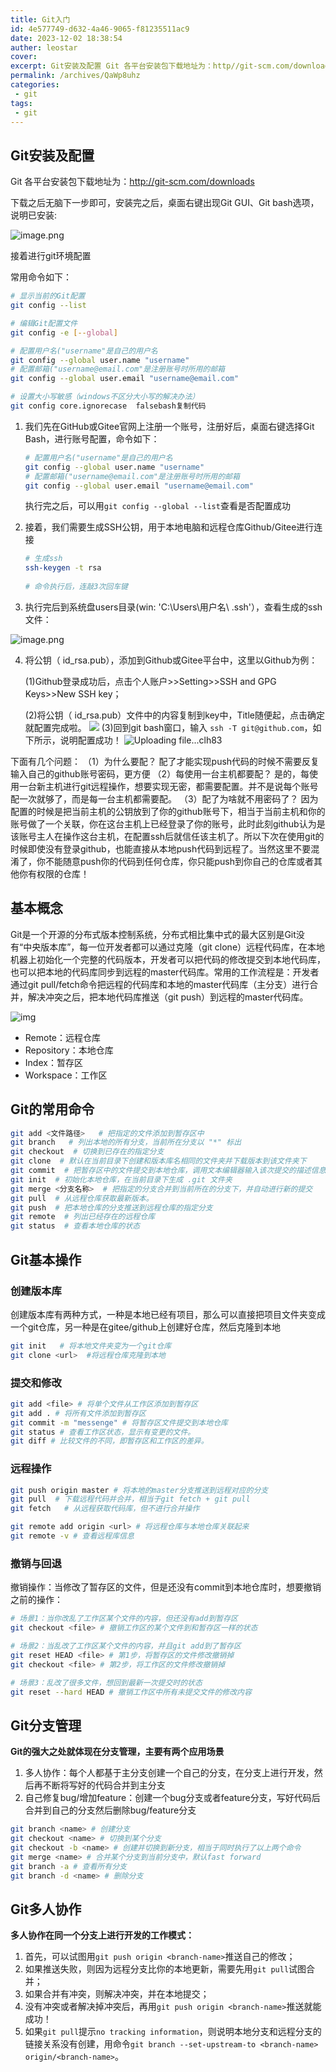 ```yaml
---
title: Git入门
id: 4e577749-d632-4a46-9065-f81235511ac9
date: 2023-12-02 18:38:54
auther: leostar
cover: 
excerpt: Git安装及配置 Git 各平台安装包下载地址为：http//git-scm.com/downloads 下载之后无脑下一步即可，安装完之后，桌面右键出现Git GUI、Git bash选项，说明已安装 接着进行git环境配置 常用命令如下： # 显示当前的Git配置git config --
permalink: /archives/QaWp8uhz
categories:
 - git
tags: 
 - git
---
```


## Git安装及配置

Git 各平台安装包下载地址为：http://git-scm.com/downloads

下载之后无脑下一步即可，安装完之后，桌面右键出现Git GUI、Git bash选项，说明已安装:

![image.png](https://img.leostar.top/study/20231202175419.png)


接着进行git环境配置

常用命令如下：

~~~bash
# 显示当前的Git配置
git config --list

# 编辑Git配置文件
git config -e [--global]

# 配置用户名("username"是自己的用户名
git config --global user.name "username"
# 配置邮箱("username@email.com"是注册账号时所用的邮箱
git config --global user.email "username@email.com"

# 设置大小写敏感（windows不区分大小写的解决办法）
git config core.ignorecase  falsebash复制代码
~~~

1. 我们先在GitHub或Gitee官网上注册一个账号，注册好后，桌面右键选择Git Bash，进行账号配置，命令如下：

   ~~~bash
   # 配置用户名("username"是自己的用户名
   git config --global user.name "username"
   # 配置邮箱("username@email.com"是注册账号时所用的邮箱
   git config --global user.email "username@email.com"
   ~~~

   执行完之后，可以用`git config --global --list`查看是否配置成功

2. 接着，我们需要生成SSH公钥，用于本地电脑和远程仓库Github/Gitee进行连接

   ~~~bash
   # 生成ssh
   ssh-keygen -t rsa
    
   # 命令执行后，连敲3次回车键
   ~~~

3. 执行完后到系统盘users目录(win: 'C:\Users\用户名\ .ssh\'），查看生成的ssh文件：

![image.png](https://img.leostar.top/study/20231202175432.png)


4. 将公钥（ id_rsa.pub），添加到Github或Gitee平台中，这里以Github为例：

   (1)Github登录成功后，点击个人账户>>Setting>>SSH and GPG Keys>>New SSH key；

   (2)将公钥（ id_rsa.pub）文件中的内容复制到key中，Title随便起，点击确定就配置完成啦。
   ![](https://img.leostar.top/study/20231202175525.png)
   (3)回到git bash窗口，输入 `ssh -T git@github.com`，如下所示，说明配置成功！
   ![Uploading file...clh83](https://img.leostar.top/study/20231202175702.png)
   

下面有几个问题：
（1）为什么要配？
配了才能实现push代码的时候不需要反复输入自己的github账号密码，更方便
（2）每使用一台主机都要配？
是的，每使用一台新主机进行git远程操作，想要实现无密，都需要配置。并不是说每个账号配一次就够了，而是每一台主机都需要配。
（3）配了为啥就不用密码了？
因为配置的时候是把当前主机的公钥放到了你的github账号下，相当于当前主机和你的账号做了一个关联，你在这台主机上已经登录了你的账号，此时此刻github认为是该账号主人在操作这台主机，在配置ssh后就信任该主机了。所以下次在使用git的时候即使没有登录github，也能直接从本地push代码到远程了。当然这里不要混淆了，你不能随意push你的代码到任何仓库，你只能push到你自己的仓库或者其他你有权限的仓库！

## 基本概念

Git是一个开源的分布式版本控制系统，分布式相比集中式的最大区别是Git没有“中央版本库”，每一位开发者都可以通过克隆（git clone）远程代码库，在本地机器上初始化一个完整的代码版本，开发者可以把代码的修改提交到本地代码库，也可以把本地的代码库同步到远程的master代码库。常用的工作流程是：开发者通过git pull/fetch命令把远程的代码库和本地的master代码库（主分支）进行合并，解决冲突之后，把本地代码库推送（git push）到远程的master代码库。

![img](https://img.leostar.top/study/v2-3bc9d5f2c49a713c776e69676d7d56c5_720w.webp)

- Remote：远程仓库
- Repository：本地仓库
- Index：暂存区
- Workspace：工作区

## Git的常用命令

~~~ bash
git add <文件路径>   # 把指定的文件添加到暂存区中
git branch   # 列出本地的所有分支，当前所在分支以 "*" 标出
git checkout  # 切换到已存在的指定分支
git clone  # 默认在当前目录下创建和版本库名相同的文件夹并下载版本到该文件夹下
git commit  # 把暂存区中的文件提交到本地仓库，调用文本编辑器输入该次提交的描述信息
git init  # 初始化本地仓库，在当前目录下生成 .git 文件夹
git merge <分支名称>  # 把指定的分支合并到当前所在的分支下，并自动进行新的提交
git pull  # 从远程仓库获取最新版本。
git push  # 把本地仓库的分支推送到远程仓库的指定分支
git remote  # 列出已经存在的远程仓库
git status  # 查看本地仓库的状态
~~~

## Git基本操作

### 创建版本库

创建版本库有两种方式，一种是本地已经有项目，那么可以直接把项目文件夹变成一个git仓库，另一种是在gitee/github上创建好仓库，然后克隆到本地

~~~bash
git init   # 将本地文件夹变为一个git仓库
git clone <url>  #将远程仓库克隆到本地
~~~

### 提交和修改

~~~bash
git add <file> # 将单个文件从工作区添加到暂存区
git add . # 将所有文件添加到暂存区
git commit -m "messenge" # 将暂存区文件提交到本地仓库
git status # 查看工作区状态，显示有变更的文件。
git diff # 比较文件的不同，即暂存区和工作区的差异。
~~~

###  远程操作

~~~bash
git push origin master # 将本地的master分支推送到远程对应的分支
git pull  # 下载远程代码并合并，相当于git fetch + git pull
git fetch   # 从远程获取代码库，但不进行合并操作

git remote add origin <url> # 将远程仓库与本地仓库关联起来
git remote -v # 查看远程库信息
~~~

### 撤销与回退

撤销操作：当修改了暂存区的文件，但是还没有commit到本地仓库时，想要撤销之前的操作：

~~~bash
# 场景1：当你改乱了工作区某个文件的内容，但还没有add到暂存区
git checkout <file> # 撤销工作区的某个文件到和暂存区一样的状态

# 场景2：当乱改了工作区某个文件的内容，并且git add到了暂存区
git reset HEAD <file> # 第1步，将暂存区的文件修改撤销掉
git checkout <file> # 第2步，将工作区的文件修改撤销掉

# 场景3：乱改了很多文件，想回到最新一次提交时的状态
git reset --hard HEAD # 撤销工作区中所有未提交文件的修改内容
~~~

## Git分支管理

**Git的强大之处就体现在分支管理，主要有两个应用场景**

1. 多人协作：每个人都基于主分支创建一个自己的分支，在分支上进行开发，然后再不断将写好的代码合并到主分支
2. 自己修复bug/增加feature：创建一个bug分支或者feature分支，写好代码后合并到自己的分支然后删除bug/feature分支

~~~bash
git branch <name> # 创建分支
git checkout <name> # 切换到某个分支
git checkout -b <name> # 创建并切换到新分支，相当于同时执行了以上两个命令
git merge <name> # 合并某个分支到当前分支中，默认fast forward
git branch -a # 查看所有分支
git branch -d <name> # 删除分支
~~~

## Git多人协作

**多人协作在同一个分支上进行开发的工作模式：**

1. 首先，可以试图用`git push origin <branch-name>`推送自己的修改；
2. 如果推送失败，则因为远程分支比你的本地更新，需要先用`git pull`试图合并；
3. 如果合并有冲突，则解决冲突，并在本地提交；
4. 没有冲突或者解决掉冲突后，再用`git push origin <branch-name>`推送就能成功！
5. 如果`git pull`提示`no tracking information`，则说明本地分支和远程分支的链接关系没有创建，用命令`git branch --set-upstream-to <branch-name> origin/<branch-name>`。
